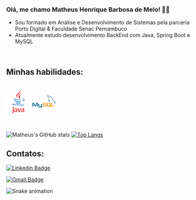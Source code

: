 ### Olá, me chamo Matheus Henrique Barbosa de Melo! :fist_right::fist_left:
- Sou formado em Análise e Desenvolvimento de Sistemas pela parceria Porto Digital & Faculdade Senac Pernambuco 
- Atualmente estudo desenvolvimento BackEnd com Java, Spring Boot e MySQL
</br>

## Minhas habilidades:

<div style="display: inline_block"><br>
  <img align="center" alt="Matheus-java" height="65" width="65" src="https://raw.githubusercontent.com/devicons/devicon/master/icons/java/java-original-wordmark.svg">
  <img align="center" alt="Matheus-mysql" height="65" width="65" src="https://raw.githubusercontent.com/devicons/devicon/master/icons/mysql/mysql-original-wordmark.svg">
</div>

</br>
</br>

![Matheus's GitHub stats](https://github-readme-stats.vercel.app/api?username=MatheusHBMelo&show_icons=true&theme=chartreuse-dark)
[![Top Langs](https://github-readme-stats.vercel.app/api/top-langs/?username=MatheusHBMelo&layout=compact)](https://github.com/matheushbmelo/github-readme-stats)


## Contatos:

[![Linkedin Badge](https://img.shields.io/badge/-Linkedin-blue?style=flat-square&logo=Linkedin&logoColor=white&link=https://www.linkedin.com/in/matheushbmelo/)](https://www.linkedin.com/in/matheushbmelo/)

[![Gmail Badge](https://img.shields.io/badge/-Gmail-c14438?style=flat-square&logo=Gmail&logoColor=white&link=mailto:matheushbmelov@gmail.com)](mailto:matheushbmelo@gmail.com)
</br>

![Snake animation](https://github.com/MatheusHBMelo/MatheusHBMelo/blob/output/github-contribution-grid-snake.svg)

<!--
**MatheusHBMelo/MatheusHBMelo** is a ✨ _special_ ✨ repository because its `README.md` (this file) appears on your GitHub profile.

Here are some ideas to get you started:

- 🔭 I’m currently working on ...
- 🌱 I’m currently learning ...
- 👯 I’m looking to collaborate on ...
- 🤔 I’m looking for help with ...
- 💬 Ask me about ...
- 📫 How to reach me: ...
- 😄 Pronouns: ...
- ⚡ Fun fact: ...
-->
